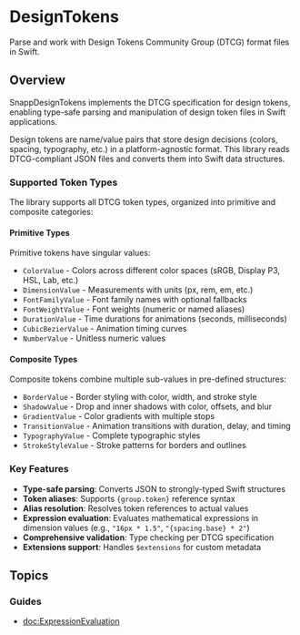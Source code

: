 # DesignTokens

Parse and work with Design Tokens Community Group (DTCG) format files in Swift.

## Overview

SnappDesignTokens implements the DTCG specification for design tokens, enabling type-safe parsing and manipulation of design token files in Swift applications.

Design tokens are name/value pairs that store design decisions (colors, spacing, typography, etc.) in a platform-agnostic format. This library reads DTCG-compliant JSON files and converts them into Swift data structures.

### Supported Token Types

The library supports all DTCG token types, organized into primitive and composite categories:

#### Primitive Types

Primitive tokens have singular values:

- ``ColorValue`` - Colors across different color spaces (sRGB, Display P3, HSL, Lab, etc.)
- ``DimensionValue`` - Measurements with units (px, rem, em, etc.)
- ``FontFamilyValue`` - Font family names with optional fallbacks
- ``FontWeightValue`` - Font weights (numeric or named aliases)
- ``DurationValue`` - Time durations for animations (seconds, milliseconds)
- ``CubicBezierValue`` - Animation timing curves
- ``NumberValue`` - Unitless numeric values

#### Composite Types

Composite tokens combine multiple sub-values in pre-defined structures:

- ``BorderValue`` - Border styling with color, width, and stroke style
- ``ShadowValue`` - Drop and inner shadows with color, offsets, and blur
- ``GradientValue`` - Color gradients with multiple stops
- ``TransitionValue`` - Animation transitions with duration, delay, and timing
- ``TypographyValue`` - Complete typographic styles
- ``StrokeStyleValue`` - Stroke patterns for borders and outlines

### Key Features

- **Type-safe parsing**: Converts JSON to strongly-typed Swift structures
- **Token aliases**: Supports `{group.token}` reference syntax
- **Alias resolution**: Resolves token references to actual values
- **Expression evaluation**: Evaluates mathematical expressions in dimension values (e.g., `"16px * 1.5"`, `"{spacing.base} * 2"`)
- **Comprehensive validation**: Type checking per DTCG specification
- **Extensions support**: Handles `$extensions` for custom metadata

## Topics

### Guides
- <doc:ExpressionEvaluation>
